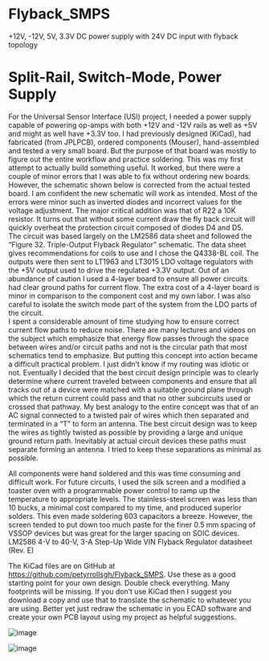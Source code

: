 # Flyback_SMPS
+12V, -12V, 5V, 3.3V DC power supply with 24V DC input with flyback topology


# Split-Rail, Switch-Mode, Power Supply
  For the Universal Sensor Interface (USI) project, I needed a power supply capable of powering op-amps with both +12V and -12V rails as well as +5V and might as well have +3.3V too.  I had previously designed (KiCad), had fabricated (from JPLPCB), ordered components (Mouser), hand-assembled and tested a very small board.  But the purpose of that board was mostly to figure out the entire workflow and practice soldering.  This was my first attempt to actually build something useful.  It worked, but there were a couple of minor errors that I was able to fix without ordering new boards.  However, the schematic shown below is corrected from the actual tested board.  I am confident the new schematic will work as intended.  Most of the errors were minor such as inverted diodes and incorrect values for the voltage adjustment.  The major critical addition was that of R22 a 10K resistor.  It turns out that without some current draw the fly back circuit will quickly overheat the protection circuit composed of  diodes D4 and D5.  
  The circuit was based largely on the LM2586 data sheet and followed the “Figure 32. Triple-Output Flyback Regulator” schematic.  The data sheet gives recommendations for coils to use and I chose the Q4338-BL coil.  The outputs were then sent to LT1963 and LT3015 LDO voltage regulators with the +5V output used to drive the regulated +3.3V output.
  Out of an abundance of caution I used a 4-layer board to ensure all power circuits had clear ground paths for current flow.  The extra cost of a 4-layer board is minor in comparison to the component cost and my own labor.  I was also careful to isolate the switch mode part of the system from the LDO parts of the circuit.  
  I spent a considerable amount of time studying how to ensure correct current flow paths to reduce noise.  There are many lectures and videos on the subject which emphasize that energy flow passes through the space between wires and/or circuit paths and not is the circular path that most schematics tend to emphasize.  But putting this concept into action became a difficult practical problem.  I just didn’t know if my routing was idiotic or not.  Eventually I decided that the best circuit design principle was to clearly determine where current traveled between components and ensure that all tracks out of a device were matched with a suitable ground plane through which the return current could pass and that no other subcircuits used or crossed that pathway.  My best analogy to the entire concept was that of an AC signal connected to a twisted pair of wires which then separated and terminated in a “T” to form an antenna.  The best circuit design was to keep the wires as tightly twisted as possible by providing a large and unique ground return path.  Inevitably at actual circuit devices these paths must separate forming an antenna.  I tried to keep these separations as minimal as possible.  

  All components were hand soldered and this was time consuming and difficult work.  For future circuits, I used the silk screen and a modified a toaster oven with a programmable power control to ramp up the temperature to appropriate levels.  The stainless-steel screen was less than 10 bucks, a minimal cost compared to my time, and produced superior solders.  This even made soldering 603 capacitors a breeze.  However, the screen tended to put down too much paste for the finer 0.5 mm spacing of VSSOP devices but was great for the larger spacing on SOIC devices.  
LM2586 4-V to 40-V, 3-A Step-Up Wide VIN Flyback Regulator datasheet (Rev. E)

  The KiCad files are on GitHub at https://github.com/petyrrollsgh/Flyback_SMPS.  Use these as a good starting point for your own design.  Double check everything. Many footprints will be missing.   If you don’t use KiCad then I suggest you download a copy and use that to translate the schematic to whatever you are using.  Better yet just redraw the schematic in you ECAD software and create your own PCB layout using my project as helpful suggestions.


![image](https://github.com/user-attachments/assets/aa0b4043-fd44-46f5-8e5b-7c09af51414c)

![image](https://github.com/user-attachments/assets/7022a2cc-61d6-4480-89e5-616dcea5f5fd)


 
 
